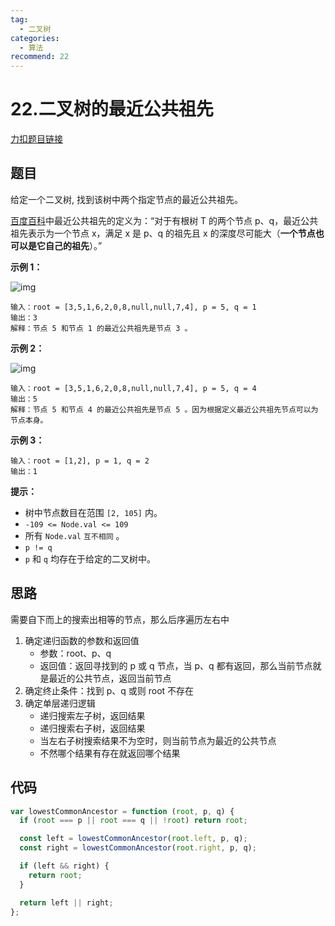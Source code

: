 ```yaml
---
tag:
  - 二叉树
categories:
  - 算法
recommend: 22
---
```


# 22.二叉树的最近公共祖先

[力扣题目链接](https://leetcode.cn/problems/lowest-common-ancestor-of-a-binary-tree/)

## 题目

给定一个二叉树, 找到该树中两个指定节点的最近公共祖先。

[百度百科](https://baike.baidu.com/item/最近公共祖先/8918834?fr=aladdin)中最近公共祖先的定义为：“对于有根树 T 的两个节点 p、q，最近公共祖先表示为一个节点 x，满足 x 是 p、q 的祖先且 x 的深度尽可能大（**一个节点也可以是它自己的祖先**）。”

**示例 1：**

![img](https://assets.leetcode.com/uploads/2018/12/14/binarytree.png)

```
输入：root = [3,5,1,6,2,0,8,null,null,7,4], p = 5, q = 1
输出：3
解释：节点 5 和节点 1 的最近公共祖先是节点 3 。
```

**示例 2：**

![img](https://assets.leetcode.com/uploads/2018/12/14/binarytree.png)

```
输入：root = [3,5,1,6,2,0,8,null,null,7,4], p = 5, q = 4
输出：5
解释：节点 5 和节点 4 的最近公共祖先是节点 5 。因为根据定义最近公共祖先节点可以为节点本身。
```

**示例 3：**

```
输入：root = [1,2], p = 1, q = 2
输出：1
```

**提示：**

- 树中节点数目在范围 `[2, 105]` 内。
- `-109 <= Node.val <= 109`
- 所有 `Node.val` `互不相同` 。
- `p != q`
- `p` 和 `q` 均存在于给定的二叉树中。

## 思路

需要自下而上的搜索出相等的节点，那么后序遍历左右中

1. 确定递归函数的参数和返回值
   - 参数：root、p、q
   - 返回值：返回寻找到的 p 或 q 节点，当 p、q 都有返回，那么当前节点就是最近的公共节点，返回当前节点
2. 确定终止条件：找到 p、q 或则 root 不存在
3. 确定单层递归逻辑
   - 递归搜索左子树，返回结果
   - 递归搜索右子树，返回结果
   - 当左右子树搜索结果不为空时，则当前节点为最近的公共节点
   - 不然哪个结果有存在就返回哪个结果

## 代码

```js
var lowestCommonAncestor = function (root, p, q) {
  if (root === p || root === q || !root) return root;

  const left = lowestCommonAncestor(root.left, p, q);
  const right = lowestCommonAncestor(root.right, p, q);

  if (left && right) {
    return root;
  }

  return left || right;
};
```
